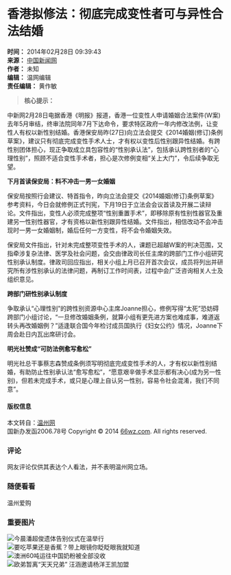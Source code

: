 # 香港拟修法：彻底完成变性者可与异性合法结婚

**时间：** 2014年02月28日 09:39:43  
**来源：** [中国新闻网](http://www.chinanews.com/)  
**作者：** 未知  
**编辑：** 温网编辑  
**责任编辑：** 黄作敏  

> **核心提示：**

中新网2月28日电据香港《明报》报道，香港一位变性人申请婚姻合法案件(W案)去年5月审结，终审法院同年7月下达命令，要求特区政府一年内修改法例，让变性人有权以新性别结婚。香港保安局昨(27日)向立法会提交《2014婚姻(修订)条例草案》，建议只有彻底完成变性手术人士，才有权以变性后性别跟异性结婚。有跨性别团体担心，现正争取成立具包容性的“性别承认法”，包括承认跨性别者的“心理性别”，照顾不适合变性手术者，担心是次修例变相“关上大门”，令后续争取无望。

**下月首读保安局：料不冲击一男一女婚姻**

保安局按照行会建议、特首指令，昨向立法会提交《2014婚姻(修订)条例草案》参考资料，今日会就修例正式刊宪，下月19日于立法会会议首读及开展二读辩论。文件指出，变性人必须完成整项“性别重置手术”，即移除原有性别性器官及重建另一性别性器官，才有资格以新性别跟异性结婚。文件指出，相信改动不会冲击现时一男一女婚姻制，婚后任何一方变性，将不会令婚姻失效。

保安局文件指出，针对未完成整项变性手术的人，课题已超越W案的判决范围，又指牵涉复杂法律、医学及社会问题，会交由律政司长任主席的跨部门工作小组研究性别承认制度。律政司回应指出，相关小组上月已召开首次会议，成员将列出并研究所有涉性别承认的法律问题，再制订工作时间表，过程中会广泛咨询相关人士及组织意见。

**跨部门研性别承认制度**

争取承认“心理性别”的跨性别资源中心主席Joanne担心，修例写得“太死”恐妨碍跨部门小组讨论，“一旦修改婚姻条例，就算小组有更先进方案也难成事，难道返转头再改婚姻例？”适逢联合国今年检讨成员国执行《妇女公约》情况，Joanne下周会赴日内瓦出席研讨会。

**明光社赞成“可防法例愈写愈松”**

明光社总干事蔡志森赞成条例须写明彻底完成变性手术的人，才有权以新性别结婚，有助防止性别承认法“愈写愈松”，“愿意艰辛做手术显示都有决心(成为另一性别)，但若未完成手术，或只是心理上自认另一性别，容易令社会混淆，我们不同意”。

#### 版权信息
本文转自：[温州网](http://www.66wz.com)  
国新办发函2006.78号 Copyright © 2014 [66wz.com](http://www.66wz.com). All rights reserved.  

### 评论
网友评论仅供其表达个人看法，并不表明温州网立场。

### 随便看看
温州爱购

### 重要图片
![今晨潘超俊遗体告别仪式在温举行](https://news.66wz.com/pic/003/001/048/00300104847_a30f826a.jpg)  
![要吃苹果还是香蕉？带上眼镜你眨眨眼我就知道](https://news.66wz.com/pic/003/001/046/00300104621_50784278.png)  
![澳洲60吨运往中国奶粉被全部没收](https://news.66wz.com/pic/003/001/047/00300104787_4543e41d.png)  
![欧弟暂离“天天兄弟” 汪涵邀请杨洋王凯加盟](https://news.66wz.com/pic/003/001/048/00300104849_de6543ef.jpg)